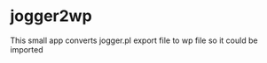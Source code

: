 jogger2wp
=========

This small app converts jogger.pl export file to wp file so it could be imported